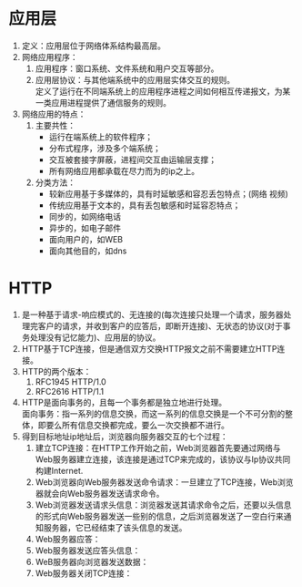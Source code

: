 # 应用层
1. 定义：应用层位于网络体系结构最高层。
2. 网络应用程序：
    1. 应用程序：窗口系统、文件系统和用户交互等部分。
    2. 应用层协议：与其他端系统中的应用层实体交互的规则。  
    定义了运行在不同端系统上的应用程序进程之间如何相互传递报文，为某一类应用进程提供了通信服务的规则。
3. 网络应用的特点：
    1. 主要共性：
        + 运行在端系统上的软件程序；
        + 分布式程序，涉及多个端系统；
        + 交互被套接字屏蔽，进程间交互由运输层支撑；
        + 所有网络应用都承载在尽力而为的ip之上。
    2. 分类方法：
        + 较新应用基于多媒体的，具有时延敏感和容忍丢包特点；(网络 视频)
        + 传统应用基于文本的，具有丢包敏感和时延容忍特点；
        + 同步的，如网络电话
        + 异步的，如电子邮件
        + 面向用户的，如WEB
        + 面向其他目的，如dns
# HTTP
1. 是一种基于请求-响应模式的、无连接的(每次连接只处理一个请求，服务器处理完客户的请求，并收到客户的应答后，即断开连接)、无状态的协议(对于事务处理没有记忆能力)、应用层的协议。
2. HTTP基于TCP连接，但是通信双方交换HTTP报文之前不需要建立HTTP连接。
3. HTTP的两个版本：
    1. RFC1945 HTTP/1.0
    2. RFC2616 HTTP/1.1
4. HTTP是面向事务的，且每一个事务都是独立地进行处理。  
面向事务：指一系列的信息交换，而这一系列的信息交换是一个不可分割的整体，即要么所有信息交换都完成，要么一次交换都不进行。
5. 得到目标地址ip地址后，浏览器向服务器交互的七个过程：
    1. 建立TCP连接：在HTTP工作开始之前，Web浏览器首先要通过网络与Web服务器建立连接，该连接是通过TCP来完成的，该协议与Ip协议共同构建Internet.
    2. Web浏览器向Web服务器发送命令请求：一旦建立了TCP连接，Web浏览器就会向Web服务器发送请求命令。
    3. Web浏览器发送请求头信息：浏览器发送其请求命令之后，还要以头信息的形式向Web服务器发送一些别的信息，之后浏览器发送了一空白行来通知服务器，它已经结束了该头信息的发送。
    4. Web服务器应答：
    5. Web服务器发送应答头信息：
    6. WeB服务器向浏览器发送数据：
    7. Web服务器关闭TCP连接：

